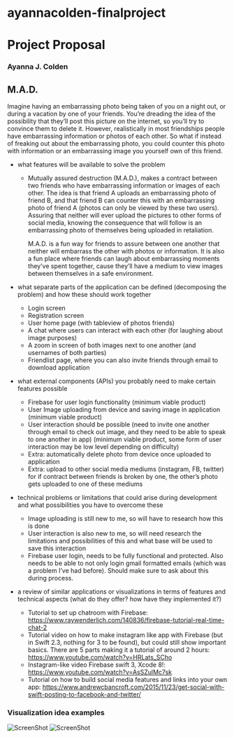 # ayannacolden-finalproject

# Project Proposal
### Ayanna J. Colden

## M.A.D. 
Imagine having an embarrassing photo being taken of you on a night out, or during a vacation by one of your friends. You’re dreading the idea of the possibility that they’ll post this picture on the internet, so you’ll try to convince them to delete it. However, realistically in most friendships people have embarrassing information or photos of each other. So what if instead of freaking out about the embarrassing photo, you could counter this photo with information or an embarrassing image you yourself own of this friend.

* what features will be available to solve the problem
  * Mutually assured destruction (M.A.D.), makes a contract between two friends who have embarrassing information or images of each other. The idea is that friend A uploads an embarrassing photo of friend B, and that friend B can counter this with an embarrassing photo of friend A (photos can only be viewed by these two users). Assuring that neither will ever upload the pictures to other forms of social media, knowing the consequence that will follow is an embarrassing photo of themselves being uploaded in retaliation. 

      M.A.D. is a fun way for friends to assure between one another that neither will embarrass the other with photos or information. It is also a fun place where friends can laugh about embarrassing moments they’ve spent together, cause they’ll have a medium to view images between themselves in a safe environment.  

* what separate parts of the application can be defined (decomposing the problem) and how these should work together
  * Login screen
  * Registration screen
  * User home page (with tableview of photos friends)
  * A chat where users can interact with each other (for laughing about image purposes)
  * A zoom in screen of both images next to one another (and usernames of both parties)
  * Friendlist page, where you can also invite friends through email to download application

* what external components (APIs) you probably need to make certain features possible
  * Firebase for user login functionality (minimum viable product)
  * User Image uploading from device and saving image in application (minimum viable product)
  * User interaction should be possible (need to invite one another through email to check out image, and they need to be able to speak to one another in app) (minimum viable product, some form of user interaction may be low level depending on difficulty)
  * Extra: automatically delete photo from device once uploaded to application
  * Extra: upload to other social media mediums (instagram, FB, twitter) for if contract between friends is broken by one, the other’s photo gets uploaded to one of these mediums

* technical problems or limitations that could arise during development and what possibilities you have to overcome these
  * Image uploading is still new to me, so will have to research how this is done
  * User interaction is also new to me, so will need research the limitations and possibilities of this and what base will be used to save this interaction
  * Firebase user login, needs to be fully functional and protected. Also needs to be able to not only login gmail formatted emails (which was a problem I’ve had before). Should make sure to ask about this during process.

* a review of similar applications or visualizations in terms of features and technical aspects (what do they offer? how have they implemented it?)
  * Tutorial to set up chatroom with Firebase: https://www.raywenderlich.com/140836/firebase-tutorial-real-time-chat-2
  * Tutorial video on how to make instagram like app with Firebase (but in Swift 2.3, nothing for 3 to be found), but could still show important basics. There are 5 parts making it a tutorial of around 2 hours: https://www.youtube.com/watch?v=HRLats_SCho
  * Instagram-like video Firebase swift 3, Xcode 8!: https://www.youtube.com/watch?v=AsSZulMc7sk
  * Tutorial on how to build social media features and links into your own app: https://www.andrewcbancroft.com/2015/11/23/get-social-with-swift-posting-to-facebook-and-twitter/


### Visualization idea examples
![ScreenShot](https://raw.github.com/ayanna92/ayannacolden-finalproject/master/doc/Login:Register.png)
![ScreenShot](https://raw.github.com/ayanna92/ayannacolden-finalproject/master/doc/homepage:chatroom.png)
